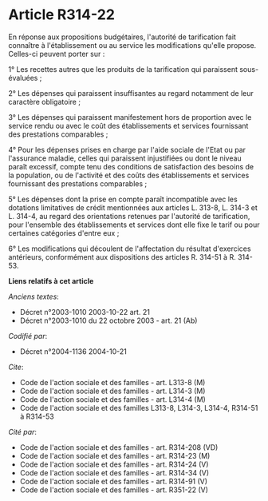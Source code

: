 # Article R314-22

En réponse aux propositions budgétaires, l'autorité de tarification fait connaître à l'établissement ou au service les
modifications qu'elle propose. Celles-ci peuvent porter sur :

1° Les recettes autres que les produits de la tarification qui paraissent sous-évaluées ;

2° Les dépenses qui paraissent insuffisantes au regard notamment de leur caractère obligatoire ;

3° Les dépenses qui paraissent manifestement hors de proportion avec le service rendu ou avec le coût des établissements et
services fournissant des prestations comparables ;

4° Pour les dépenses prises en charge par l'aide sociale de l'Etat ou par l'assurance maladie, celles qui paraissent
injustifiées ou dont le niveau paraît excessif, compte tenu des conditions de satisfaction des besoins de la population, ou
de l'activité et des coûts des établissements et services fournissant des prestations comparables ;

5° Les dépenses dont la prise en compte paraît incompatible avec les dotations limitatives de crédit mentionnées aux articles
L. 313-8, L. 314-3 et L. 314-4, au regard des orientations retenues par l'autorité de tarification, pour l'ensemble des
établissements et services dont elle fixe le tarif ou pour certaines catégories d'entre eux ;

6° Les modifications qui découlent de l'affectation du résultat d'exercices antérieurs, conformément aux dispositions des
articles R. 314-51 à R. 314-53.

**Liens relatifs à cet article**

_Anciens textes_:

  - Décret n°2003-1010 2003-10-22 art. 21
  - Décret n°2003-1010 du 22 octobre 2003 - art. 21 (Ab)

_Codifié par_:

  - Décret n°2004-1136 2004-10-21

_Cite_:

  - Code de l'action sociale et des familles - art. L313-8 (M)
  - Code de l'action sociale et des familles - art. L314-3 (M)
  - Code de l'action sociale et des familles - art. L314-4 (M)
  - Code de l'action sociale et des familles L313-8, L314-3, L314-4, R314-51 à R314-53

_Cité par_:

  - Code de l'action sociale et des familles - art. R314-208 (VD)
  - Code de l'action sociale et des familles - art. R314-23 (M)
  - Code de l'action sociale et des familles - art. R314-24 (V)
  - Code de l'action sociale et des familles - art. R314-34 (V)
  - Code de l'action sociale et des familles - art. R314-91 (V)
  - Code de l'action sociale et des familles - art. R351-22 (V)
